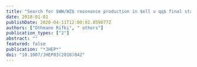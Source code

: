 ```yaml
---
title: "Search for $WW/WZ$ resonance production in $ell ν qq$ final states in $pp$ collisions at $sqrts =$ 13 TeV with the ATLAS detector"
date: 2018-01-01
publishDate: 2020-04-11T12:00:02.859077Z
authors: ["Othmane Rifki", " others"]
publication_types: ["2"]
abstract: ""
featured: false
publication: "*JHEP*"
doi: "10.1007/JHEP03(2018)042"
---
```



